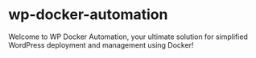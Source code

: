 # wp-docker-automation
Welcome to WP Docker Automation, your ultimate solution for simplified WordPress deployment and management using Docker!
